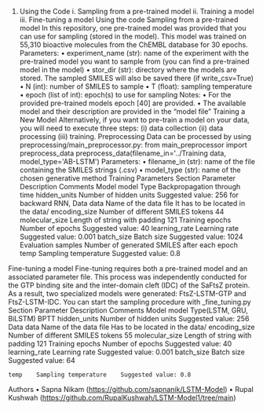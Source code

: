 1.	Using the Code
i.	Sampling from a pre-trained model
ii.	Training a model
iii.	Fine-tuning a model 
Using the code
Sampling from a pre-trained model
In this repository, one pre-trained model was provided that you can use for sampling (stored in the model). This model was trained on 55,310 bioactive molecules from the ChEMBL database for 30 epochs.
Parameters:
•	experiment_name (str): name of the experiment with the pre-trained model you want to sample from (you can find a pre-trained model in the model)
•	stor_dir (str): directory where the models are stored. The sampled SMILES will also be saved there (if write_csv=True)
•	N (int): number of SMILES to sample
•	T (float): sampling temperature
•	epoch (list of int): epoch(s) to use for sampling
Notes:
•	For the provided pre-trained models epoch [40] are provided.
•	The available model and their description are provided in the “model file” 
Training a New Model
Alternatively, if you want to pre-train a model on your data, you will need to execute three steps: (i) data collection (ii) data processing (iii) training. 
Preprocessing
Data can be processed by using preprocessing/main_preprocessor.py:
from main_preprocessor import preprocess_data
preprocess_data(filename_in='../Training data, model_type='AB-LSTM')
Parameters:
•	filename_in (str): name of the file containing the SMILES strings (.csv)
•	model_type (str): name of the chosen generative method
Training Parameters
Section	Parameter	Description	Comments
Model	model	Type	Backpropagation through time
	hidden_units	Number of hidden units	Suggested value: 256 for backward RNN, 
Data	data	Name of the data file	It has to be located in the data/
	encoding_size	Number of different SMILES tokens	44
	molecular_size	Length of string with padding	121
Training	epochs	Number of epochs	Suggested value: 40
	learning_rate	Learning rate	Suggested value: 0.001
	batch_size	Batch size	Suggested value: 1024
Evaluation	samples	Number of generated SMILES after each epoch	
	temp	Sampling temperature	Suggested value: 0.8

Fine-tuning a model
Fine-tuning requires both a pre-trained model and an associated parameter file.
This process was independently conducted for the GTP binding site and the inter-domain cleft (IDC) of the SaFtsZ protein.
As a result, two specialized models were generated: FtsZ-LSTM-GTP and FtsZ-LSTM-IDC.
You can start the sampling procedure with _fine_tuning.py
Section	Parameter	Description	Comments
Model	model	Type(LSTM, GRU, BiLSTM)	BPTT
	hidden_units	Number of hidden units	Suggested value: 256
Data	data	Name of the data file	Has to be located in the data/
	encoding_size	Number of different SMILES tokens	55
	molecular_size	Length of string with padding	121
Training	epochs	Number of epochs	Suggested value: 40
	learning_rate	Learning rate	Suggested value: 0.001
	batch_size	Batch size	Suggested value: 64

	temp	Sampling temperature	Suggested value: 0.8

Authors
•	Sapna Nikam (https://github.com/sapnanik/LSTM-Model)
•	Rupal Kushwah (https://github.com/RupalKushwah/LSTM-Model1/tree/main)

